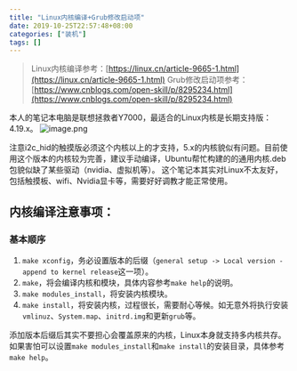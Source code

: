 ```yaml
---
title: "Linux内核编译+Grub修改启动项"
date: 2019-10-25T22:57:48+08:00
categories: ["装机"]
tags: []
---
```


>Linux内核编译参考：[https://linux.cn/article-9665-1.html](https://linux.cn/article-9665-1.html)
>Grub修改启动项参考：[https://www.cnblogs.com/open-skill/p/8295234.html](https://www.cnblogs.com/open-skill/p/8295234.html)

本人的笔记本电脑是联想拯救者Y7000，最适合的Linux内核是长期支持版：4.19.x。
![image.png](https://upload-images.jianshu.io/upload_images/18494435-4f46574e381c9eda.png?imageMogr2/auto-orient/strip%7CimageView2/2/w/1240)

注意i2c_hid的触摸版必须这个内核以上的才支持，5.x的内核貌似有问题。目前使用这个版本的内核较为完善，建议手动编译，Ubuntu帮忙构建的的通用内核.deb包貌似缺了某些驱动（nvidia、虚拟机等）。
这个笔记本其实对Linux不太友好，包括触摸板、wifi、Nvidia显卡等，需要好好调教才能正常使用。

## 内核编译注意事项：

### 基本顺序
1. `make xconfig`，务必设置版本的后缀（`general setup -> Local version - append to kernel release`这一项）。
1. `make`，将会编译内核和模块，具体内容参考`make help`的说明。
1. `make modules_install`，将安装内核模块。
1. `make install`，将安装内核，过程很长，需要耐心等候。如无意外将执行安装`vmlinuz`、`System.map`、`initrd.img`和更新`grub`等。

添加版本后缀后其实不要担心会覆盖原来的内核，Linux本身就支持多内核共存。如果害怕可以设置`make modules_install`和`make install`的安装目录，具体参考`make help`。
